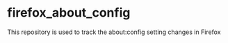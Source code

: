 # firefox_about_config
This repository is used to track the about:config setting changes in Firefox
